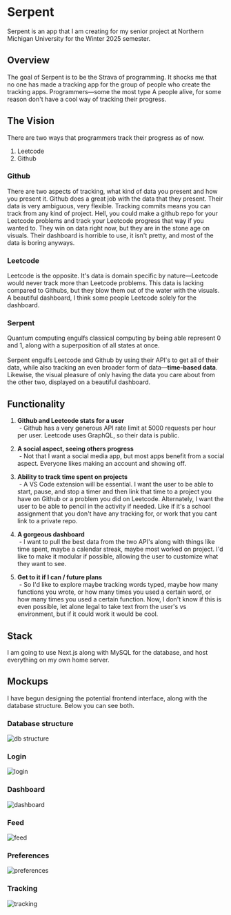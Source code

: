 # Serpent

Serpent is an app that I am creating for my senior project at Northern Michigan University for the Winter 2025 semester.

## Overview
The goal of Serpent is to be the Strava of programming. It shocks me that no one has made a tracking app for the group of people who create the tracking apps. Programmers—some the most type A people alive, for some reason don't have a cool way of tracking their progress.

## The Vision
There are two ways that programmers track their progress as of now.
1. Leetcode
2. Github

### Github
There are two aspects of tracking, what kind of data you present and how you present it. Github does a great job with the data that they present. Their data is very ambiguous, very flexible. Tracking commits means you can track from any kind of project. Hell, you could make a github repo for your Leetcode problems and track your Leetcode progress that way if you wanted to. They win on data right now, but they are in the stone age on visuals. Their dashboard is horrible to use, it isn't pretty, and most of the data is boring anyways.
### Leetcode
Leetcode is the opposite. It's data is domain specific by nature—Leetcode would never track more than Leetcode problems. This data is lacking compared to Githubs, but they blow them out of the water with the visuals. A beautiful dashboard, I think some people Leetcode solely for the dashboard.

### Serpent
Quantum computing engulfs classical computing by being able represent 0 and 1, along with a superposition of all states at once.
<br><br>Serpent engulfs Leetcode and Github by using their API's to get all of their data, while also tracking an even broader form of data—__time-based data__. Likewise, the visual pleasure of only having the data you care about from the other two, displayed on a beautiful dashboard.

## Functionality
1. **Github and Leetcode stats for a user**
<br>&nbsp;- Github has a very generous API rate limit at 5000 requests per hour per user. Leetcode uses GraphQL, so their data is public.

2. **A social aspect, seeing others progress**
<br>&nbsp;- Not that I want a social media app, but most apps benefit from a social aspect. Everyone likes making an account and showing off.

3. **Ability to track time spent on projects**
<br>&nbsp;- A VS Code extension will be essential. I want the user to be able to start, pause, and stop a timer and then link that time to a project you have on Github or a problem you did on Leetcode. Alternately, I want the user to be able to pencil in the activity if needed. Like if it's a school assignment that you don't have any tracking for, or work that you cant link to a private repo.

4. **A gorgeous dashboard**
<br>&nbsp;- I want to pull the best data from the two API's along with things like time spent, maybe a calendar streak, maybe most worked on project. I'd like to make it modular if possible, allowing the user to customize what they want to see.

5. **Get to it if I can / future plans**
<br>&nbsp;- So I'd like to explore maybe tracking words typed, maybe how many functions you wrote, or how many times you used a certain word, or how many times you used a certain function. Now, I don't know if this is even possible, let alone legal to take text from the user's vs environment, but if it could work it would be cool.

## Stack
I am going to use Next.js along with MySQL for the database, and host everything on my own home server.

## Mockups
I have begun designing the potential frontend interface, along with the database structure. Below you can see both.

### Database structure
![db structure](assets/serpent-database-1.png)

### Login
![login](assets/serpent-login.png)

### Dashboard
![dashboard](assets/serpent-dashboard.png)

### Feed
![feed](assets/serpent-feed.png)

### Preferences
![preferences](assets/serpent-preferences.png)

### Tracking
![tracking](assets/serpent-tracking.png)